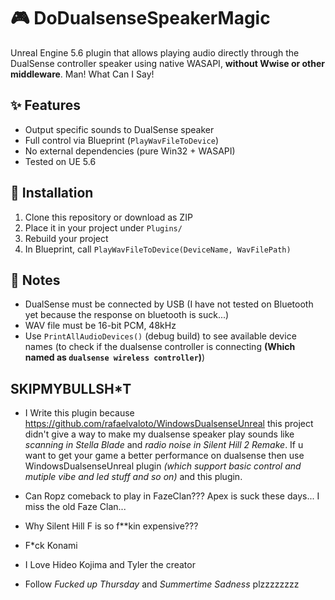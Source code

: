 # 🎮 DoDualsenseSpeakerMagic
Unreal Engine 5.6 plugin that allows playing audio directly through the DualSense controller speaker using native WASAPI, **without Wwise or other middleware**. Man! What Can I Say!

## ✨ Features
- Output specific sounds to DualSense speaker
- Full control via Blueprint (`PlayWavFileToDevice`)
- No external dependencies (pure Win32 + WASAPI)
- Tested on UE 5.6

## 🧩 Installation
1. Clone this repository or download as ZIP
2. Place it in your project under `Plugins/`
3. Rebuild your project
4. In Blueprint, call `PlayWavFileToDevice(DeviceName, WavFilePath)`

## 🧠 Notes
- DualSense must be connected by USB (I have not tested on Bluetooth yet because the response on bluetooth is suck...)
- WAV file must be 16-bit PCM, 48kHz
- Use `PrintAllAudioDevices()` (debug build) to see available device names (to check if the dualsense controller is connecting **(Which named as `dualsense wireless controller`)**)

## SKIPMYBULLSH*T
- I Write this plugin because https://github.com/rafaelvaloto/WindowsDualsenseUnreal this project didn't give a way to make my dualsense speaker play sounds like *scanning in Stella Blade* and *radio noise in Silent Hill 2 Remake*. If u want to get your game a better performance on dualsense then use WindowsDualsenseUnreal plugin *(which support basic control and mutiple vibe and led stuff and so on)* and this plugin.
- Can Ropz comeback to play in FazeClan??? Apex is suck these days... I miss the old Faze Clan...
- Why Silent Hill F is so f**kin expensive???
- F*ck Konami
- I Love Hideo Kojima and Tyler the creator

- Follow *Fucked up Thursday* and *Summertime Sadness* plzzzzzzzz
